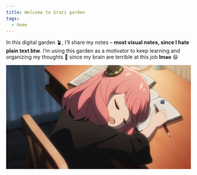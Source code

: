 ```yaml
---
title: Welcome to Grazi garden
tags:
  - home
---
```


In this digital garden 🪴, I’ll share my notes – **most visual notes, since I hate plain text btw**. I’m using this garden as a motivator to keep learning and organizing my thoughts 💭 since my brain are terrible at this job **lmao** 😆

![anya sleep](./images/Spy-x-Family-Episode-7-Anya-sleeping-on-her-homework.jpg)